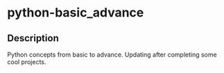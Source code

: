 # python-basic_advance

## Description
Python concepts from basic to advance.
Updating after completing some cool projects.
